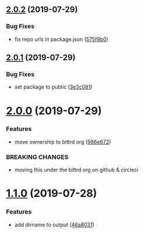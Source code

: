 ## [2.0.2](https://github.com/bittrd/hello-cli/compare/v2.0.1...v2.0.2) (2019-07-29)


### Bug Fixes

* fix repo urls in package.json ([575f9b0](https://github.com/bittrd/hello-cli/commit/575f9b0))

## [2.0.1](https://github.com/rdaniels6813/hello-cli/compare/v2.0.0...v2.0.1) (2019-07-29)


### Bug Fixes

* set package to public ([3e3c081](https://github.com/rdaniels6813/hello-cli/commit/3e3c081))

# [2.0.0](https://github.com/rdaniels6813/hello-cli/compare/v1.1.0...v2.0.0) (2019-07-29)


### Features

* move ownership to bittrd org ([986e672](https://github.com/rdaniels6813/hello-cli/commit/986e672))


### BREAKING CHANGES

* moving this under the bittrd org on github & circleci

# [1.1.0](https://github.com/rdaniels6813/hello-cli/compare/v1.0.0...v1.1.0) (2019-07-28)


### Features

* add dirname to output ([46a8031](https://github.com/rdaniels6813/hello-cli/commit/46a8031))
